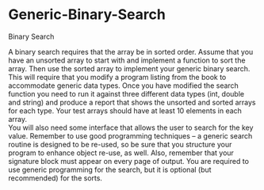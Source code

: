 Generic-Binary-Search
=====================

Binary Search

A binary search requires that the array be in sorted order.  Assume that you have an unsorted array to start with and 
implement a function to sort the array.  Then use the sorted array to implement your generic binary search.  This will 
require that you modify a program listing from the book to accommodate generic data types.  Once you have modified the 
search function you need to run it against three different data types (int, double and string) and produce a report that 
shows the unsorted and sorted arrays for each type.  Your test arrays should have at least 10 elements in each array.  
You will also need some interface that allows the user to search for the key value. Remember to use good programming 
techniques – a generic search routine is designed to be re-used, so be sure that you structure your program to enhance 
object re-use, as well.  Also, remember that your signature block must appear on every page of output.
You are required to use generic programming for the search, but it is optional (but recommended) for the sorts.
